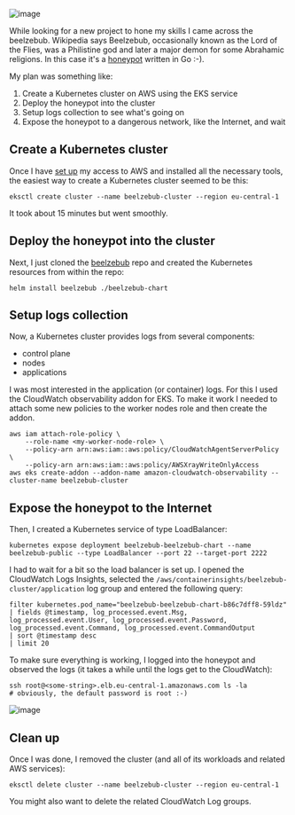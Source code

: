 ![image](https://github.com/jreisinger/docs/assets/1047259/ec351b9c-cc23-4d15-9aa8-bd70bfe92a02)

While looking for a new project to hone my skills I came across the beelzebub. Wikipedia says Beelzebub, occasionally known as the Lord of the Flies, was a Philistine god and later a major demon for some Abrahamic religions. In this case it's a [honeypot](https://en.wikipedia.org/wiki/Honeypot_(computing)) written in Go :-).

My plan was something like:

1. Create a Kubernetes cluster on AWS using the EKS service
1. Deploy the honeypot into the cluster
1. Setup logs collection to see what's going on
1. Expose the honeypot to a dangerous network, like the Internet, and wait

## Create a Kubernetes cluster

Once I have [set up](https://docs.aws.amazon.com/eks/latest/userguide/setting-up.html) my access to AWS and installed all the necessary tools, the easiest way to create a Kubernetes cluster seemed to be this:

```
eksctl create cluster --name beelzebub-cluster --region eu-central-1
```

It took about 15 minutes but went smoothly.

## Deploy the honeypot into the cluster

Next, I just cloned the [beelzebub](https://github.com/mariocandela/beelzebub/) repo and created the Kubernetes resources from within the repo:

```
helm install beelzebub ./beelzebub-chart
```

## Setup logs collection

Now, a Kubernetes cluster provides logs from several components:

- control plane
- nodes
- applications

I was most interested in the application (or container) logs. For this I used the CloudWatch observability addon for EKS. To make it work I needed to attach some new policies to the worker nodes role and then create the addon.

```
aws iam attach-role-policy \
    --role-name <my-worker-node-role> \
    --policy-arn arn:aws:iam::aws:policy/CloudWatchAgentServerPolicy  \ 
    --policy-arn arn:aws:iam::aws:policy/AWSXrayWriteOnlyAccess
aws eks create-addon --addon-name amazon-cloudwatch-observability --cluster-name beelzebub-cluster
```

## Expose the honeypot to the Internet

Then, I created a Kubernetes service of type LoadBalancer:

```
kubernetes expose deployment beelzebub-beelzebub-chart --name beelzebub-public --type LoadBalancer --port 22 --target-port 2222
```

I had to wait for a bit so the load balancer is set up. I opened the CloudWatch Logs Insights, selected the `/aws/containerinsights/beelzebub-cluster/application` log group and entered the following query:

```
filter kubernetes.pod_name="beelzebub-beelzebub-chart-b86c7dff8-59ldz"
| fields @timestamp, log_processed.event.Msg, log_processed.event.User, log_processed.event.Password, log_processed.event.Command, log_processed.event.CommandOutput
| sort @timestamp desc
| limit 20
```

To make sure everything is working, I logged into the honeypot and observed the logs (it takes a while until the logs get to the CloudWatch):

```
ssh root@<some-string>.elb.eu-central-1.amazonaws.com ls -la
# obviously, the default password is root :-)
```

![image](https://github.com/jreisinger/docs/assets/1047259/18b6f3e2-05d5-4612-8ba7-41b96f4deecc)

## Clean up

Once I was done, I removed the cluster (and all of its workloads and related AWS services):

```
eksctl delete cluster --name beelzebub-cluster --region eu-central-1
```

You might also want to delete the related CloudWatch Log groups.

